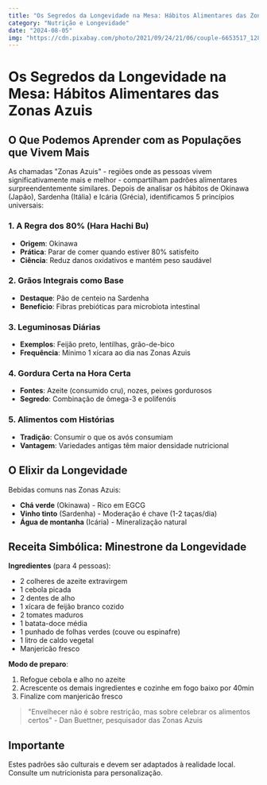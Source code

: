 ```yaml
---
title: "Os Segredos da Longevidade na Mesa: Hábitos Alimentares das Zonas Azuis"
category: "Nutrição e Longevidade"
date: "2024-08-05"
img: "https://cdn.pixabay.com/photo/2021/09/24/21/06/couple-6653517_1280.jpg"
---
```

# Os Segredos da Longevidade na Mesa: Hábitos Alimentares das Zonas Azuis

## O Que Podemos Aprender com as Populações que Vivem Mais

As chamadas "Zonas Azuis" - regiões onde as pessoas vivem significativamente mais e melhor - compartilham padrões alimentares surpreendentemente similares. Depois de analisar os hábitos de Okinawa (Japão), Sardenha (Itália) e Icária (Grécia), identificamos 5 princípios universais:

### 1. A Regra dos 80% (Hara Hachi Bu)
- **Origem**: Okinawa
- **Prática**: Parar de comer quando estiver 80% satisfeito
- **Ciência**: Reduz danos oxidativos e mantém peso saudável

### 2. Grãos Integrais como Base
- **Destaque**: Pão de centeio na Sardenha
- **Benefício**: Fibras prebióticas para microbiota intestinal

### 3. Leguminosas Diárias
- **Exemplos**: Feijão preto, lentilhas, grão-de-bico
- **Frequência**: Mínimo 1 xícara ao dia nas Zonas Azuis

### 4. Gordura Certa na Hora Certa
- **Fontes**: Azeite (consumido cru), nozes, peixes gordurosos
- **Segredo**: Combinação de ômega-3 e polifenóis

### 5. Alimentos com Histórias
- **Tradição**: Consumir o que os avós consumiam
- **Vantagem**: Variedades antigas têm maior densidade nutricional

## O Elixir da Longevidade

Bebidas comuns nas Zonas Azuis:
- **Chá verde** (Okinawa) - Rico em EGCG
- **Vinho tinto** (Sardenha) - Moderação é chave (1-2 taças/dia)
- **Água de montanha** (Icária) - Mineralização natural

## Receita Simbólica: Minestrone da Longevidade

**Ingredientes** (para 4 pessoas):
- 2 colheres de azeite extravirgem
- 1 cebola picada
- 2 dentes de alho
- 1 xícara de feijão branco cozido
- 2 tomates maduros
- 1 batata-doce média
- 1 punhado de folhas verdes (couve ou espinafre)
- 1 litro de caldo vegetal
- Manjericão fresco

**Modo de preparo**:
1. Refogue cebola e alho no azeite
2. Acrescente os demais ingredientes e cozinhe em fogo baixo por 40min
3. Finalize com manjericão fresco

> "Envelhecer não é sobre restrição, mas sobre celebrar os alimentos certos" - Dan Buettner, pesquisador das Zonas Azuis

## Importante
Estes padrões são culturais e devem ser adaptados à realidade local. Consulte um nutricionista para personalização.